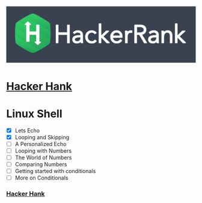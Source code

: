 # ![hackerrank](../hackerrank.jpg)

# [Hacker Hank](https://github.com/kakanew/Hacker_Hank)

# Linux Shell

- [x] Lets Echo
- [x] Looping and Skipping
- [ ] A Personalized Echo
- [ ] Looping with Numbers
- [ ] The World of Numbers
- [ ] Comparing Numbers
- [ ] Getting started with conditionals
- [ ] More on Conditionals

### [Hacker Hank](https://github.com/kakanew/Hacker_Hank)

